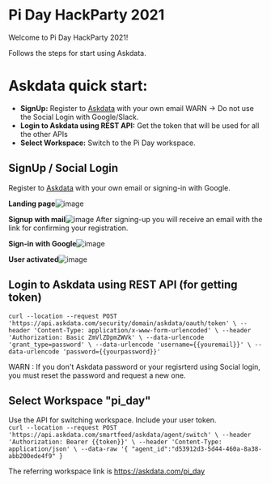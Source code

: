 # Pi Day HackParty 2021


Welcome to Pi Day HackParty 2021!

Follows the steps for start using Askdata. 

# Askdata quick start:

* **SignUp:** Register to [Askdata](https://app.askdata.com/login) with your own email WARN -> Do not use the Social Login with Google/Slack.
* **Login to Askdata using REST API:** Get the token that will be used for all the other APIs
* **Select Workspace:** Switch to the Pi Day workspace.


## SignUp / Social Login 
Register to [Askdata](https://app.askdata.com/login) with your own email or signing-in with Google.

**Landing page**![image](https://user-images.githubusercontent.com/74064313/110775123-d959a680-825e-11eb-94ba-ab2173b07f02.png)


**Signup with mail**![image](https://user-images.githubusercontent.com/74064313/110775513-4705d280-825f-11eb-892b-576dde234455.png)
After signing-up you will receive an email with the link for confirming your registration. 


**Sign-in with Google**![image](https://user-images.githubusercontent.com/74064313/110775775-9946f380-825f-11eb-9fcd-d93d27ea01d1.png)

**User activated**![image](https://user-images.githubusercontent.com/74064313/110776912-d52e8880-8260-11eb-8475-7b136dc0bdf6.png)

## Login to Askdata using REST API (for getting token)
`curl --location --request POST 'https://api.askdata.com/security/domain/askdata/oauth/token' \
--header 'Content-Type: application/x-www-form-urlencoded' \
--header 'Authorization: Basic ZmVlZDpmZWVk' \
--data-urlencode 'grant_type=password' \
--data-urlencode 'username={{youremail}}' \
--data-urlencode 'password={{yourpassword}}'`

WARN : If you don't Askdata password or your regisrterd using Social login, you must reset the password and request a new one.

## Select Workspace "pi_day" 
Use the API for switching workspace. Include your user token. <br />
`curl --location --request POST 'https://api.askdata.com/smartfeed/askdata/agent/switch' \
--header 'Authorization: Bearer {{token}}' \
--header 'Content-Type: application/json' \
--data-raw '{
	"agent_id":"d53912d3-5d44-460a-8a38-abb200ede4f9"
}`

The referring workspace link is https://askdata.com/pi_day
